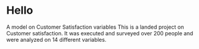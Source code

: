 # Hello
A model on Customer Satisfaction variables
This is a landed project on Customer satisfaction. It was executed and surveyed over 200 people and were analyzed on 14 different variables. 
